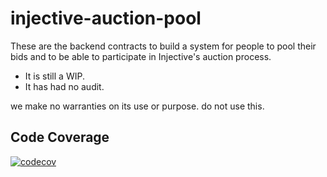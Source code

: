 # injective-auction-pool

These are the backend contracts to build a system for people to pool their bids and 
to be able to participate in Injective's auction process.

* It is still a WIP.
* It has had no audit.

we make no warranties on its use or purpose. do not use this.

## Code Coverage

[![codecov](https://codecov.io/github/PFC-Validator/injective-auction-pool/graph/badge.svg?token=Uyuy5YP4ze)](https://codecov.io/github/PFC-Validator/injective-auction-pool)
